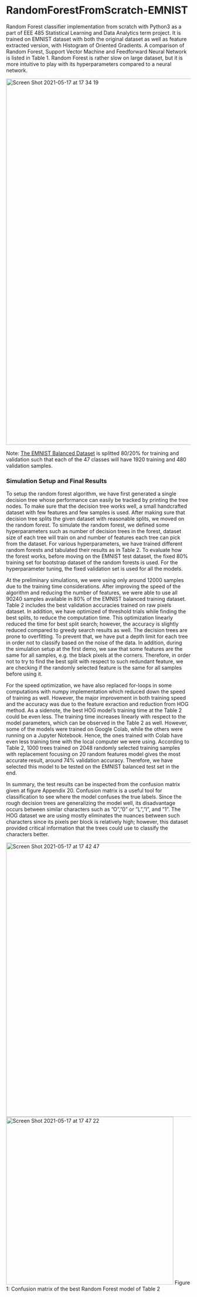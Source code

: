 # RandomForestFromScratch-EMNIST
Random Forest classifier implementation from scratch with Python3 as a part of EEE 485 Statistical Learning and Data Analytics term project. It is trained on EMNIST dataset with both the original dataset as well as feature extracted version, with Histogram of Oriented Gradients. A comparison of Random Forest, Support Vector Machine and Feedforward Neural Network is listed in Table 1. Random Forest is rather slow on large dataset, but it is more intuitive to play with its hyperparameters compared to a neural network.

<img width="996" alt="Screen Shot 2021-05-17 at 17 34 19" src="https://user-images.githubusercontent.com/77360680/118507650-1b0f3d80-b737-11eb-9225-f5d7cb34bfc7.png">

Note: [The EMNIST Balanced Dataset](https://www.kaggle.com/crawford/emnist) is splitted 80/20% for training and validation such that each of the 47 classes will have 1920 training and 480 validation samples.

### Simulation Setup and Final Results 

To setup the random forest algorithm, we have first generated a single decision tree whose performance can easily be tracked by printing the tree nodes. To make sure that the decision tree works well, a small handcrafted dataset with few features and few samples is used. After making sure that decision tree splits the given dataset with reasonable splits, we moved on the random forest. To simulate the random forest, we defined some hyperparameters such as number of decision trees in the forest, dataset size of each tree will train on and number of features each tree can pick from the dataset. For various hyperparameters, we have trained different random forests and tabulated their results as in Table 2. To evaluate how the forest works, before moving on the EMNIST test dataset, the fixed 80% training set for bootstrap
dataset of the random forests is used. For the hyperparameter tuning, the fixed validation set is used for all the
models.

At the preliminary simulations, we were using only around 12000 samples due to the training time considerations. After improving the speed of the algorithm and reducing the number of features, we were able to use all 90240 samples available in 80% of the EMNIST balanced training dataset. Table 2 includes the best validation accuracies trained on raw pixels dataset. In addition, we have optimized of threshold trials while finding the best splits, to reduce the computation time. This optimization linearly reduced the time for best split search; however, the accuracy is slightly reduced compared to greedy search results as well. The decision trees are prone to overfitting. To prevent that, we have put a depth limit for each tree in order not to classify based on the noise of the data. In addition, during the simulation setup at the first demo, we saw that some features are the same for all samples, e.g. the black pixels at the corners. Therefore, in order not to try to find the best split with respect to such redundant feature, we are checking if the randomly selected feature is the same for all samples before using it.

For the speed optimization, we have also replaced for-loops in some computations with numpy implementation which reduced down the speed of training as well. However, the major improvement in both training speed and the accuracy was due to the feature exraction and reduction from HOG method. As a sidenote, the best HOG model’s training time at the Table 2 could be even less. The training time increases linearly with respect to the model parameters, which can be observed in the Table 2 as well. However, some of the models were trained on Google Colab, while the others were running on a Jupyter Notebook. Hence, the ones trained with Colab have even less training time with the local computer we were using. According to Table 2, 1000 trees trained on 2048 randomly selected training samples with replacement focusing on 20 random features model gives the most accurate result, around 74% validation accuracy. Therefore, we have selected this model to be tested on the EMNIST balanced test set in the end. 

In summary, the test results can be inspected from the confusion matrix given at figure Appendix 20. Confusion matrix is a useful tool for classification to see where the model confuses the true labels. Since the rough decision trees are generalizing the model well, its disadvantage occurs between similar characters such as ”O”,”0” or ”L”,”I”, and ”1”. The HOG dataset we are using mostly eliminates the nuances between such characters since its pixels per block is relatively high; however, this dataset provided critical information that the trees could use to classify the characters better.

<img width="746" alt="Screen Shot 2021-05-17 at 17 42 47" src="https://user-images.githubusercontent.com/77360680/118508594-01bac100-b738-11eb-8850-78608ceaf5da.png">

<img width="456" alt="Screen Shot 2021-05-17 at 17 47 22" src="https://user-images.githubusercontent.com/77360680/118508584-fff0fd80-b737-11eb-9ed8-d2ff7208ddc5.png">
Figure 1: Confusion matrix of the best Random Forest model of Table 2
